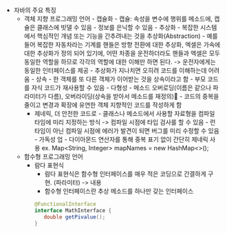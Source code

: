 - 자바의 주요 특징
	- 객체 지향 프로그래밍 언어
			- 캡슐화
				- 캡슐: 속성을 변수에 행위를 메소드에, 캡슐은 클래스에 빗댈 수 있음
				- 정보를 은닉할 수 있음
			- 추상화
				- 복잡한 시스템에서 핵심적인 개념 또는 기능을 간추려내는 것을 추상화(Abstraction)
				- 예를 들어 복잡한 자동차라는 기계를 핸들은 방향 전환에 대한 추상화, 엑셀은 가속에 대한 추상화가 정의 되어 있기에, 어떤 차종을 운전하더라도 핸들과 엑셀은 모두 동일한 역할을 하므로 각각의 역할에 대한 이해만 하면 된다. -> 운전자에게는 동일한 인터페이스를 제공
				- 추상화가 지나치면 오히려 코드를 이해하는데 어려움
			- 상속
				- 한 객체를 또 다른 객체가 이어받는 것을 상속이라고 함
				- 부모 코드를 자식 코드가 재사용할 수 있음
			- 다형성
				- 메소드 오버로딩(이름은 같으나 파라미터가 다름), 오버라이딩(상속을 받아서 메소드를 재정의)
				- 코드의 중복을 줄이고 변경과 확장에 유연한 객체 지향적인 코드를 작성하게 함
		- 제네릭, 더 안전한 코드로
				- 클래스나 메소드에서 사용할 자료형을 컴파일 타임에 미리 지정하는 방식 -> 컴파일 시점에 타입 검사를 할 수 있음
				- 런타임이 아닌 컴파일 시점에 에러가 발견이 되면 버그를 미리 수정할 수 있음
				- 가독성 업
				- 다이아몬드 연산자를 통해 중복 표기 없이 간단히 제네릭 사용 ex. Map<String, Integer> mapNames = new HashMap<>();
	- 함수형 프로그래밍 언어
		- 람다 표현식
			- 람다 표현식은 함수형 인터페이스를 매우 적은 코딩으로 간결하게 구현. (파라미터) -> 내용
			- 함수형 인터페이스란 추상 메소드를 하나만 갖는 인터페이스
			 ``` java
			@FunctionalInterface
			interface MathInterface {
				double getPivalue();
			}
			```